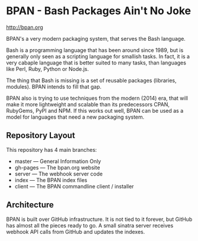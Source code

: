 BPAN - Bash Packages Ain't No Joke
==================================

http://bpan.org

BPAN's a very modern packaging system, that serves the Bash language.

Bash is a programming language that has been around since 1989, but is
generally only seen as a scripting language for smallish tasks. In fact, it is
a very cabaple language that is better suited to many tasks, than languages
like Perl, Ruby, Python or Node.js.

The thing that Bash is missing is a set of reusable packages (libraries,
modules). BPAN intends to fill that gap.

BPAN also is trying to use techniques from the modern (2014) era, that will
make it more lightweight and scalable than its predecessors CPAN, RubyGems,
PyPI and NPM. If this works out well, BPAN can be used as a model for languages
that need a new packaging system.

## Repository Layout

This repository has 4 main branches:

* master — General Information Only
* gh-pages — The bpan.org website
* server — The webhook server code
* index — The BPAN index files
* client — The BPAN commandline client / installer

## Architecture

BPAN is built over GitHub infrastructure. It is not tied to it forever, but
GitHub has almost all the pieces ready to go. A small sinatra server receives
webhook API calls from GitHub and updates the indexes.
